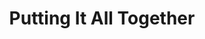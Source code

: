 ---
layout: subpage
type: subpage
title: "Putting It All Together"
assignment: "Assignment 2"
assNo: assignment1
sortorder: 2.4
deck: "This is the deck content for this page."
brightspace: "https://brightspace.algonquincollege.com/d2l/home"
formsum: formative
---